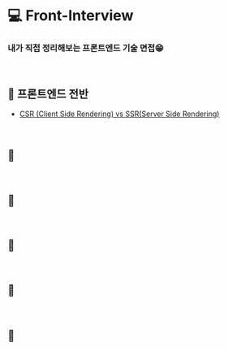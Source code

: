 # 💻 Front-Interview
### 내가 직접 정리해보는 프론트엔드 기술 면접😁

<br />

## 🔖 프론트엔드 전반
* [CSR (Client Side Rendering) vs SSR(Server Side Rendering)]()

<br />

## 🔖 

<br />

## 🔖 

<br />

## 🔖 

<br />

## 🔖 

<br />

## 🔖 

<br />